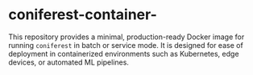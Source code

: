 # coniferest-container-
This repository provides a minimal, production-ready Docker image for running `coniferest` in batch or service mode. It is designed for ease of deployment in containerized environments such as Kubernetes, edge devices, or automated ML pipelines.
